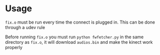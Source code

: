# Usage

`fix.o` must be run every time the connect is plugged in.
This can be done through a udev rule

Before running `fix.o` you must run `python fwfetcher.py` in the same directory as `fix.o`, it will download `audios.bin` and make the kinect work properly
